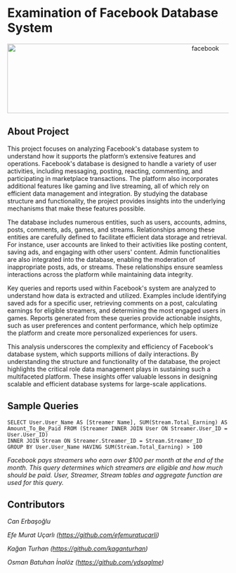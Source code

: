 # Examination of Facebook Database System
<p align="center">
  <img width="886" height="158" src="https://github.com/user-attachments/assets/ade10a9c-dacd-4eb9-8d95-0c477576e235" alt="facebook">
</p>

## About Project
This project focuses on analyzing Facebook's database system to understand how it supports the platform’s extensive features and operations. Facebook's database is designed to handle a variety of user activities, including messaging, posting, reacting, commenting, and participating in marketplace transactions. The platform also incorporates additional features like gaming and live streaming, all of which rely on efficient data management and integration. By studying the database structure and functionality, the project provides insights into the underlying mechanisms that make these features possible.

The database includes numerous entities, such as users, accounts, admins, posts, comments, ads, games, and streams. Relationships among these entities are carefully defined to facilitate efficient data storage and retrieval. For instance, user accounts are linked to their activities like posting content, saving ads, and engaging with other users' content. Admin functionalities are also integrated into the database, enabling the moderation of inappropriate posts, ads, or streams. These relationships ensure seamless interactions across the platform while maintaining data integrity.

Key queries and reports used within Facebook's system are analyzed to understand how data is extracted and utilized. Examples include identifying saved ads for a specific user, retrieving comments on a post, calculating earnings for eligible streamers, and determining the most engaged users in games. Reports generated from these queries provide actionable insights, such as user preferences and content performance, which help optimize the platform and create more personalized experiences for users.

This analysis underscores the complexity and efficiency of Facebook's database system, which supports millions of daily interactions. By understanding the structure and functionality of the database, the project highlights the critical role data management plays in sustaining such a multifaceted platform. These insights offer valuable lessons in designing scalable and efficient database systems for large-scale applications.

## Sample Queries
```
SELECT User.User_Name AS [Streamer Name], SUM(Stream.Total_Earning) AS Amount_To_Be_Paid FROM (Streamer INNER JOIN User ON Streamer.User_ID = User.User_ID)
INNER JOIN Stream ON Streamer.Streamer_ID = Stream.Streamer_ID
GROUP BY User.User_Name HAVING SUM(Stream.Total_Earning) > 100 
```
_Facebook pays streamers who earn over $100 per month at the end of the month. This query determines which streamers are eligible and how much should be paid. User, Streamer, Stream tables and aggregate function are used for this query._

## Contributors
_Can Erbaşoğlu_

_Efe Murat Uçarlı (https://github.com/efemuratucarli)_

_Kağan Turhan (https://github.com/kaganturhan)_

_Osman Batuhan İnalöz (https://github.com/ydsaglme)_
